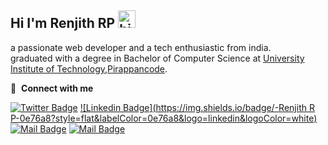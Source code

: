 ## Hi I'm Renjith RP <img src="https://user-images.githubusercontent.com/1303154/88677602-1635ba80-d120-11ea-84d8-d263ba5fc3c0.gif" width="28px" alt="hi">

a passionate web developer and a tech enthusiastic from india. <br>
graduated with a degree in Bachelor of Computer Science at [University Institute of Technology,Pirappancode]("#").<br>


🔗 &nbsp;**Connect with me**

[![Twitter Badge](https://img.shields.io/badge/-@renjith-rp-1ca0f1?style=flat&labelColor=1ca0f1&logo=twitter&logoColor=white&link=https://twitter.com/RenjithRP)](https://twitter.com/renjith_rp) [![Linkedin Badge](https://img.shields.io/badge/-Renjith R P-0e76a8?style=flat&labelColor=0e76a8&logo=linkedin&logoColor=white)](https://www.linkedin.com/in/renjithrp) [![Mail Badge](https://img.shields.io/badge/-@prejin_senan-e84393?style=flat&labelColor=e84393&logo=instagram&logoColor=white)](https://instagram.com/jny_depp_) [![Mail Badge](https://img.shields.io/badge/-renjithrp-c0392b?style=flat&labelColor=c0392b&logo=gmail&logoColor=white)](mailto:renjithrp19@gmail.com)

<br>
